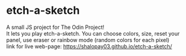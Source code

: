 # etch-a-sketch

A small JS project for The Odin Project!\
It lets you play etch-a-sketch.
You can choose colors, size, reset your panel, use eraser or rainbow mode (random colors for each pixel)\
link for live web-page: https://shalopay03.github.io/etch-a-sketch/